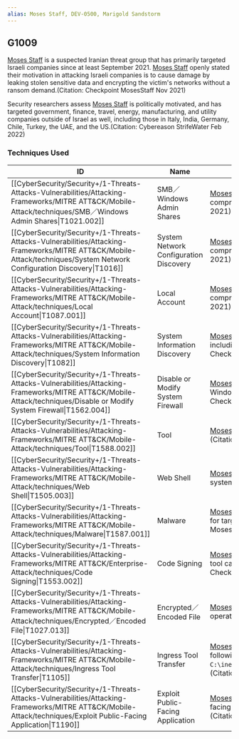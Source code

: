 ```yaml
---
alias: Moses Staff, DEV-0500, Marigold Sandstorm
---
```


## G1009

[Moses Staff](https://attack.mitre.org/groups/G1009) is a suspected Iranian threat group that has primarily targeted Israeli companies since at least September 2021. [Moses Staff](https://attack.mitre.org/groups/G1009) openly stated their motivation in attacking Israeli companies is to cause damage by leaking stolen sensitive data and encrypting the victim's networks without a ransom demand.(Citation: Checkpoint MosesStaff Nov 2021) 

Security researchers assess [Moses Staff](https://attack.mitre.org/groups/G1009) is politically motivated, and has targeted government, finance, travel, energy, manufacturing, and utility companies outside of Israel as well, including those in Italy, India, Germany, Chile, Turkey, the UAE, and the US.(Citation: Cybereason StrifeWater Feb 2022)


### Techniques Used

| ID | Name | Use |
| --- | --- | --- |
| [[CyberSecurity/Security+/1-Threats-Attacks-Vulnerabilities/Attacking-Frameworks/MITRE ATT&CK/Mobile-Attack/techniques/SMB／Windows Admin Shares\|T1021.002]] | SMB／Windows Admin Shares | [Moses Staff](https://attack.mitre.org/groups/G1009) has used batch scripts that can enable SMB on a compromised host.(Citation: Checkpoint MosesStaff Nov 2021) |
| [[CyberSecurity/Security+/1-Threats-Attacks-Vulnerabilities/Attacking-Frameworks/MITRE ATT&CK/Mobile-Attack/techniques/System Network Configuration Discovery\|T1016]] | System Network Configuration Discovery | [Moses Staff](https://attack.mitre.org/groups/G1009) has collected the domain name of a compromised network.(Citation: Checkpoint MosesStaff Nov 2021) |
| [[CyberSecurity/Security+/1-Threats-Attacks-Vulnerabilities/Attacking-Frameworks/MITRE ATT&CK/Mobile-Attack/techniques/Local Account\|T1087.001]] | Local Account | [Moses Staff](https://attack.mitre.org/groups/G1009) has collected the administrator username from a compromised host.(Citation: Checkpoint MosesStaff Nov 2021) |
| [[CyberSecurity/Security+/1-Threats-Attacks-Vulnerabilities/Attacking-Frameworks/MITRE ATT&CK/Mobile-Attack/techniques/System Information Discovery\|T1082]] | System Information Discovery | [Moses Staff](https://attack.mitre.org/groups/G1009) collected information about the infected host, including the machine names and OS architecture.(Citation: Checkpoint MosesStaff Nov 2021)<br /> |
| [[CyberSecurity/Security+/1-Threats-Attacks-Vulnerabilities/Attacking-Frameworks/MITRE ATT&CK/Mobile-Attack/techniques/Disable or Modify System Firewall\|T1562.004]] | Disable or Modify System Firewall | [Moses Staff](https://attack.mitre.org/groups/G1009) has used batch scripts that can disable the Windows firewall on specific remote machines.(Citation: Checkpoint MosesStaff Nov 2021) |
| [[CyberSecurity/Security+/1-Threats-Attacks-Vulnerabilities/Attacking-Frameworks/MITRE ATT&CK/Mobile-Attack/techniques/Tool\|T1588.002]] | Tool | [Moses Staff](https://attack.mitre.org/groups/G1009) has used the commercial tool DiskCryptor.(Citation: Checkpoint MosesStaff Nov 2021) |
| [[CyberSecurity/Security+/1-Threats-Attacks-Vulnerabilities/Attacking-Frameworks/MITRE ATT&CK/Mobile-Attack/techniques/Web Shell\|T1505.003]] | Web Shell | [Moses Staff](https://attack.mitre.org/groups/G1009) has dropped a web shell onto a compromised system.(Citation: Checkpoint MosesStaff Nov 2021) |
| [[CyberSecurity/Security+/1-Threats-Attacks-Vulnerabilities/Attacking-Frameworks/MITRE ATT&CK/Mobile-Attack/techniques/Malware\|T1587.001]] | Malware | [Moses Staff](https://attack.mitre.org/groups/G1009) has built malware, such as [DCSrv](https://attack.mitre.org/software/S1033) and [PyDCrypt](https://attack.mitre.org/software/S1032), for targeting victims' machines.(Citation: Checkpoint MosesStaff Nov 2021) |
| [[CyberSecurity/Security+/1-Threats-Attacks-Vulnerabilities/Attacking-Frameworks/MITRE ATT&CK/Enterprise-Attack/techniques/Code Signing\|T1553.002]] | Code Signing | [Moses Staff](https://attack.mitre.org/groups/G1009) has used signed drivers from an open source tool called DiskCryptor to evade detection.(Citation: Checkpoint MosesStaff Nov 2021) |
| [[CyberSecurity/Security+/1-Threats-Attacks-Vulnerabilities/Attacking-Frameworks/MITRE ATT&CK/Mobile-Attack/techniques/Encrypted／Encoded File\|T1027.013]] | Encrypted／Encoded File | [Moses Staff](https://attack.mitre.org/groups/G1009) has used obfuscated web shells in their operations.(Citation: Checkpoint MosesStaff Nov 2021) |
| [[CyberSecurity/Security+/1-Threats-Attacks-Vulnerabilities/Attacking-Frameworks/MITRE ATT&CK/Mobile-Attack/techniques/Ingress Tool Transfer\|T1105]] | Ingress Tool Transfer | [Moses Staff](https://attack.mitre.org/groups/G1009) has downloaded and installed web shells to following path <code>C:\inetpub\wwwroot\aspnet_client\system_web\IISpool.aspx</code>.(Citation: Checkpoint MosesStaff Nov 2021) |
| [[CyberSecurity/Security+/1-Threats-Attacks-Vulnerabilities/Attacking-Frameworks/MITRE ATT&CK/Mobile-Attack/techniques/Exploit Public-Facing Application\|T1190]] | Exploit Public-Facing Application | [Moses Staff](https://attack.mitre.org/groups/G1009) has exploited known vulnerabilities in public-facing infrastructure such as Microsoft Exchange Servers.(Citation: Checkpoint MosesStaff Nov 2021) |
